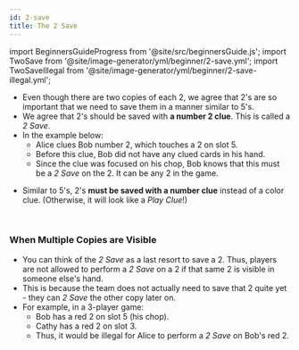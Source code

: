 ```yaml
---
id: 2-save
title: The 2 Save
---
```


import BeginnersGuideProgress from '@site/src/beginnersGuide.js';
import TwoSave from '@site/image-generator/yml/beginner/2-save.yml';
import TwoSaveIllegal from '@site/image-generator/yml/beginner/2-save-illegal.yml';

<BeginnersGuideProgress id="2-save" />

- Even though there are two copies of each 2, we agree that 2's are so important that we need to save them in a manner similar to 5's.
- We agree that 2's should be saved with **a number 2 clue**. This is called a *2 Save*.
- In the example below:
  - Alice clues Bob number 2, which touches a 2 on slot 5.
  - Before this clue, Bob did not have any clued cards in his hand.
  - Since the clue was focused on his chop, Bob knows that this must be a *2 Save* on the 2. It can be any 2 in the game.

<TwoSave />

- Similar to 5's, 2's **must be saved with a number clue** instead of a color clue. (Otherwise, it will look like a *Play Clue*!)

<br />

### When Multiple Copies are Visible

- You can think of the *2 Save* as a last resort to save a 2. Thus, players are not allowed to perform a *2 Save* on a 2 if that same 2 is visible in someone else's hand.
- This is because the team does not actually need to save that 2 quite yet - they can *2 Save* the other copy later on.
- For example, in a 3-player game:
  - Bob has a red 2 on slot 5 (his chop).
  - Cathy has a red 2 on slot 3.
  - Thus, it would be illegal for Alice to perform a *2 Save* on Bob's red 2.

<TwoSaveIllegal />
